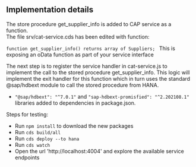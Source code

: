 ## Implementation details
The store procedure get_supplier_info is added to CAP service as a function.  
The file srv/cat-service.cds has been edited with function:

```function get_supplier_info() returns array of Suppliers; ```
This is exposing an oData function as part of your service interface

The next step is to register the service handler in cat-service.js to implement the call to the stored procedure get_supplier_info. This logic will implement the exit handler for this function which in turn uses the standard @sap/hdbext module to call the stored procedure from HANA.
- `"@sap/hdbext": "^7.0.1"` and `"sap-hdbext-promisfied": "^2.202108.1"` libraries added to dependencies in package.json.

Steps for testing:
- Run `npm install` to download the new packages
- Run `cds build/all`
- Run `cds deploy --to hana`
- Run `cds watch` 
- Open the url 'http://localhost:4004' and explore the available service endpoints

